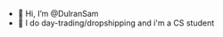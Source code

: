 - 👋 Hi, I’m @DulranSam
- 👀 I do day-trading/dropshipping and i'm a CS student
<!---
DulranSam/DulranSam is a ✨ special ✨ repository because its `README.md` (this file) appears on your GitHub profile.
You can click the Preview link to take a look at your changes.
--->
